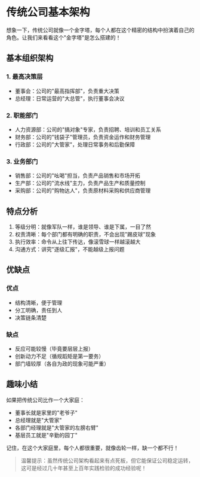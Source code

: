 # 传统公司基本架构

想象一下，传统公司就像一个金字塔，每个人都在这个精密的结构中扮演着自己的角色。让我们来看看这个"金字塔"是怎么搭建的！

## 基本组织架构

### 1. 最高决策层
- 董事会：公司的"最高指挥部"，负责重大决策
- 总经理：日常运营的"大总管"，执行董事会决议

### 2. 职能部门
- 人力资源部：公司的"搞对象"专家，负责招聘、培训和员工关系
- 财务部：公司的"钱袋子"管理员，负责资金运作和财务管理
- 行政部：公司的"大管家"，处理日常事务和后勤保障

### 3. 业务部门
- 销售部：公司的"吆喝"担当，负责产品销售和市场开拓
- 生产部：公司的"流水线"主力，负责产品生产和质量控制
- 采购部：公司的"购物达人"，负责原材料采购和供应商管理

## 特点分析

1. 等级分明：就像军队一样，谁是领导、谁是下属，一目了然
2. 权责清晰：每个部门都有明确的职责，不会出现"踢皮球"现象
3. 执行效率：命令从上往下传达，像滚雪球一样越滚越大
4. 沟通方式：讲究"逐级汇报"，不能越级上报问题

## 优缺点

### 优点
- 结构清晰，便于管理
- 分工明确，责任到人
- 决策链条清楚

### 缺点
- 反应可能较慢（毕竟要层层上报）
- 创新动力不足（循规蹈矩是第一要务）
- 部门墙较厚（各自为政的现象可能严重）

## 趣味小结

如果把传统公司比作一个大家庭：
- 董事长就是家里的"老爷子"
- 总经理就是"大管家"
- 各部门经理就是"大管家的左膀右臂"
- 基层员工就是"辛勤的园丁"

记住，在这个大家庭里，每个人都很重要，就像齿轮一样，缺一个都不行！

> 温馨提示：虽然传统公司架构看起来有点死板，但它能保证公司稳定运转，这可是经过几十年甚至上百年实践检验的成功经验呢！